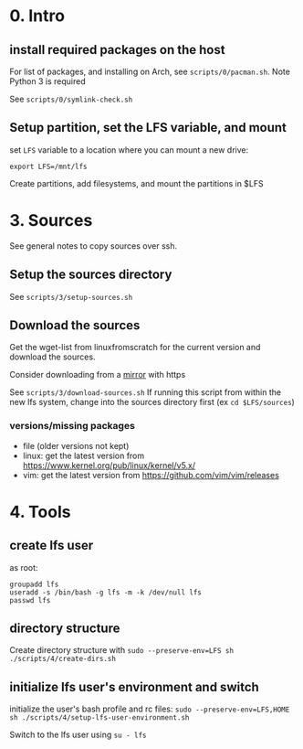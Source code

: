 # 0. Intro

## install required packages on the host

For list of packages, and installing on Arch, see `scripts/0/pacman.sh`. Note Python 3 is required

See `scripts/0/symlink-check.sh`

## Setup partition, set the LFS variable, and mount

set `LFS` variable to a location where you can mount a new drive:

`export LFS=/mnt/lfs`

Create partitions, add filesystems, and mount the partitions in $LFS

# 3. Sources

See general notes to copy sources over ssh.

## Setup the sources directory
See `scripts/3/setup-sources.sh`

## Download the sources

Get the wget-list from linuxfromscratch for the current version and download the sources.  

Consider downloading from a [mirror](http://www.linuxfromscratch.org/mirrors.html) with https

See `scripts/3/download-sources.sh`
If running this script from within the new lfs system, change into the sources directory first (ex `cd $LFS/sources`)

### versions/missing packages

- file (older versions not kept)
- linux: get the latest version from https://www.kernel.org/pub/linux/kernel/v5.x/
- vim: get the latest version from https://github.com/vim/vim/releases

# 4. Tools

## create lfs user

as root:

```
groupadd lfs
useradd -s /bin/bash -g lfs -m -k /dev/null lfs
passwd lfs
```

## directory structure

Create directory structure with `sudo --preserve-env=LFS sh ./scripts/4/create-dirs.sh`

## initialize lfs user's environment and switch

initialize the user's bash profile and rc files: `sudo --preserve-env=LFS,HOME sh ./scripts/4/setup-lfs-user-environment.sh`

Switch to the lfs user using `su - lfs`
